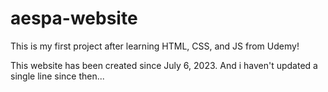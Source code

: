 # aespa-website
This is my first project after learning HTML, CSS, and JS from Udemy!

This website has been created since July 6, 2023. And i haven't updated a single line since then...
